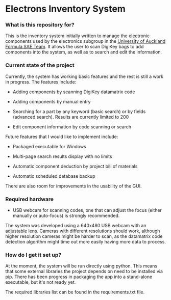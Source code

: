 # Electrons Inventory System #

### What is this repository for? ###

This is the inventory system initially written to manage the electronic components used by the electronics subgroup in the [University of Auckland Formula SAE Team](https://www.fsae.co.nz/). It allows the user to scan DigiKey bags to add components into the system, as well as to search and edit the information.

### Current state of the project ###

Currently, the system has working basic features and the rest is still a work in progress. The features include:

* Adding components by scanning DigiKey datamatrix code

* Adding components by manual entry

* Searching for a part by any keyword (basic search) or by fields (advanced search). Results are currently limited to 200

* Edit component information by code scanning or search


Future features that I would like to implement include:

* Packaged executable for Windows

* Multi-page search results display with no limits

* Automatic component deduction by project bill of materials

* Automatic scheduled database backup

There are also room for improvements in the usability of the GUI.

### Required hardware ###

* USB webcam for scanning codes, one that can adjust the focus (either manually or auto-focus) is strongly recommended.

The system was developed using a 640x480 USB webcam with an adjustable lens. Cameras with different resolutions should work, although higher resolution cameras might be harder to scan, as the datamatrix code detection algorithm might time out more easily having more data to process.

### How do I get it set up? ###

At the moment, the system will be run directly using python. This means that some external libraries the project depends on need to be installed via pip. There has been progress in packaging the app into a stand-alone executable, but it's not ready yet.

The required libraries list can be found in the requirements.txt file.
